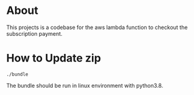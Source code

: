 # About
This projects is a codebase for the aws lambda function to checkout the subscription payment.

# How to Update zip
```
./bundle
```
The bundle should be run in linux environment with python3.8.

